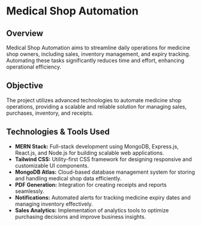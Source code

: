 # Medical Shop Automation

## Overview
Medical Shop Automation aims to streamline daily operations for medicine shop owners, including sales, inventory management, and expiry tracking. Automating these tasks significantly reduces time and effort, enhancing operational efficiency.

## Objective
The project utilizes advanced technologies to automate medicine shop operations, providing a scalable and reliable solution for managing sales, purchases, inventory, and receipts.

## Technologies & Tools Used
- **MERN Stack:** Full-stack development using MongoDB, Express.js, React.js, and Node.js for building scalable web applications.
- **Tailwind CSS:** Utility-first CSS framework for designing responsive and customizable UI components.
- **MongoDB Atlas:** Cloud-based database management system for storing and handling medical shop data efficiently.
- **PDF Generation:** Integration for creating receipts and reports seamlessly.
- **Notifications:** Automated alerts for tracking medicine expiry dates and managing inventory effectively.
- **Sales Analytics:** Implementation of analytics tools to optimize purchasing decisions and improve business insights.
